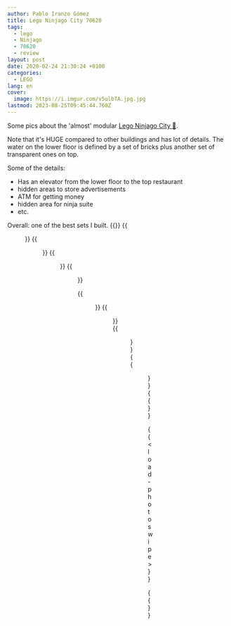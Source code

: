 ```yaml
---
author: Pablo Iranzo Gómez
title: Lego Ninjago City 70620
tags:
  - lego
  - Ninjago
  - 70620
  - review
layout: post
date: 2020-02-24 21:30:24 +0100
categories:
  - LEGO
lang: en
cover:
  image: https://i.imgur.com/v5ulbTA.jpg.jpg
lastmod: 2023-08-25T09:45:44.760Z
---
```


Some pics about the 'almost' modular [Lego Ninjago City 🛒](https://www.amazon.es/dp/B074XCNQSY?tag=redken-21).

Note that it's HUGE compared to other buildings and has lot of details. The water on the lower floor is defined by a set of bricks plus another set of transparent ones on top.

Some of the details:

- Has an elevator from the lower floor to the top restaurant
- hidden areas to store advertisements
- ATM for getting money
- hidden area for ninja suite
- etc.

Overall: one of the best sets I built.
{{<gallery>}}
{{<figure src="https://i.imgur.com/v5ulbTAt.jpg" link="https://i.imgur.com/v5ulbTA.jpg.jpg" alt="Ninjago city bridge" >}}
{{<figure src="https://i.imgur.com/abpvOekt.jpg" link="https://i.imgur.com/abpvOek.jpg.jpg" alt="Lower floor" >}}
{{<figure src="https://i.imgur.com/nP9tgZMt.jpg" link="https://i.imgur.com/nP9tgZM.jpg.jpg" alt="Dock area" >}}
{{<figure src="https://i.imgur.com/DqvUYTAt.jpg" link="https://i.imgur.com/DqvUYTA.jpg.jpg" alt="1st floor aerial view" >}}

{{<figure src="https://i.imgur.com/zA0iozMt.jpg" link="https://i.imgur.com/zA0iozM.jpg.jpg" alt="lower floor aerial view" >}}
{{<figure src="https://i.imgur.com/pjODgY9t.jpg" link="https://i.imgur.com/pjODgY9.jpg.jpg" alt="1st floor details" >}}
{{<figure src="https://i.imgur.com/VIcgZNat.jpg" link="https://i.imgur.com/VIcgZNa.jpg.jpg" alt="Minifigure with diamond" >}}
{{<figure src="https://i.imgur.com/M4dTBYut.jpg" link="https://i.imgur.com/M4dTBYu.jpg.jpg" alt="Docks view with robot" >}}
{{</gallery>}}

{{< load-photoswipe >}}

{{<enjoy>}}
